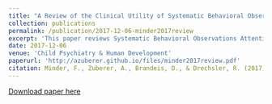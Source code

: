 ```yaml
---
title: "A Review of the Clinical Utility of Systematic Behavioral Observations in Attention Deficit Hyperactivity Disorder (ADHD)"
collection: publications
permalink: /publication/2017-12-06-minder2017review
excerpt: 'This paper reviews Systematic Behavioral Observations Attention Deficit Hyperactivity Disorder.'
date: 2017-12-06
venue: 'Child Psychiatry & Human Development'
paperurl: 'http://azuberer.github.io/files/minder2017review.pdf'
citation: Minder, F., Zuberer, A., Brandeis, D., & Drechsler, R. (2017). A review of the clinical utility of systematic behavioral observations in Attention Deficit Hyperactivity Disorder (ADHD). <i>Child Psychiatry & Human Development</i>. 49(4).
---
```


[Download paper here](http://azuberer.github.io/files/minder2017review.pdf)

